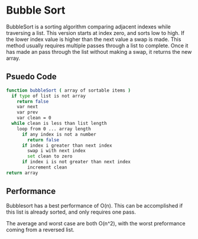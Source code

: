 # Bubble Sort

BubbleSort is a sorting algorithm comparing adjacent indexes while traversing a list.  This version starts at index zero, and sorts low to high.  If the lower index value is higher than the next value a swap is made.  This method usually requires multiple passes through a list to complete. Once it has made an pass through the list without making a swap, it returns the new array.

## Psuedo Code

```sh
function bubbleSort ( array of sortable items )
  if type of list is not array
    return false
    var next
    var prev
    var clean = 0
  while clean is less than list length
    loop from 0 ... array length
      if any index is not a number
        return false
      if index i greater than next index
        swap i with next index
        set clean to zero
      if index i is not greater than next index
        increment clean
return array

```

## Performance

Bubblesort has a best performance of O(n).  This can be accomplished if this list is already sorted, and only requires one pass.

The average and worst case are both O(n^2), with the worst preformance coming from a reversed list.